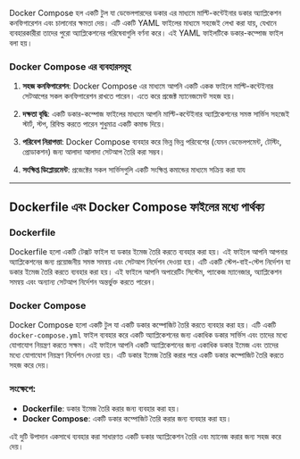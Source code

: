 Docker Compose হল একটি টুল যা ডেভেলপারদের ডকার এর মাধ্যমে মাল্টি-কন্টেইনার ডকার অ্যাপ্লিকেশন কনফিগারেশন এবং চালানোর ক্ষমতা দেয়। এটি একটি YAML ফাইলের মাধ্যমে সহজেই লেখা করা যায়, যেখানে ব্যবহারকারীরা তাদের পুরো অ্যাপ্লিকেশনের পরিষেবাগুলি বর্ণনা করে। এই YAML ফাইলটিকে ডকার-কম্পোজ ফাইল বলা হয়।

### Docker Compose এর ব্যবহারসমূহ

1. **সহজ কনফিগারেশন**: Docker Compose এর মাধ্যমে আপনি একটি একক ফাইলে মাল্টি-কন্টেইনার সেটআপের সকল কনফিগারেশন রাখতে পারেন। এতে করে প্রজেক্ট ম্যানেজমেন্ট সহজ হয়।

2. **দক্ষতা বৃদ্ধি**: একটি ডকার-কম্পোজ ফাইলের মাধ্যমে আপনি মাল্টি-কন্টেইনার অ্যাপ্লিকেশনের সমস্ত সার্ভিস সহজেই স্টার্ট, স্টপ, রিবিল্ড করতে পারেন শুধুমাত্র একটি কমান্ড দিয়ে।

3. **পরিবেশ নিরাপত্তা**: Docker Compose ব্যবহার করে ভিন্ন ভিন্ন পরিবেশের (যেমন ডেভেলপমেন্ট, টেস্টিং, প্রোডাকশন) জন্য আলাদা আলাদা সেটআপ তৈরি করা সম্ভব।

4. **সংক্ষিপ্ত ডিপ্লোয়মেন্ট**: প্রজেক্টের সকল সার্ভিসগুলি একটি সংক্ষিপ্ত কমান্ডের মাধ্যমে সক্রিয় করা যায

---
## Dockerfile এবং Docker Compose ফাইলের মধ্যে পার্থক্য

### Dockerfile

Dockerfile হলো একটি টেক্সট ফাইল যা ডকার ইমেজ তৈরি করতে ব্যবহার করা হয়। এই ফাইলে আপনি আপনার অ্যাপ্লিকেশনের জন্য প্রয়োজনীয় সমস্ত সমন্বয় এবং সেটআপ নির্দেশন দেওয়া হয়। এটি একটি স্টেপ-বাই-স্টেপ নির্দেশন যা ডকার ইমেজ তৈরি করতে ব্যবহার করা হয়। এই ফাইলে আপনি অপারেটিং সিস্টেম, প্যাকেজ ম্যানেজার, অ্যাপ্লিকেশন সমন্বয় এবং অন্যান্য সেটআপ নির্দেশন অন্তর্ভুক্ত করতে পারেন।

### Docker Compose

Docker Compose হলো একটি টুল যা একটি ডকার কম্পোজিট তৈরি করতে ব্যবহার করা হয়। এটি একটি `docker-compose.yml` ফাইল ব্যবহার করে একটি অ্যাপ্লিকেশনের জন্য একাধিক ডকার সার্ভিস এবং তাদের মধ্যে যোগাযোগ নিয়ন্ত্রণ করতে সক্ষম। এই ফাইলে আপনি একটি অ্যাপ্লিকেশনের জন্য একাধিক ডকার ইমেজ এবং তাদের মধ্যে যোগাযোগ নিয়ন্ত্রণ নির্দেশন দেওয়া হয়। এটি ডকার ইমেজ তৈরি করার পরে একটি ডকার কম্পোজিট তৈরি করতে সহজ করে দেয়।

### সংক্ষেপে:

- **Dockerfile**: ডকার ইমেজ তৈরি করার জন্য ব্যবহার করা হয়।
- **Docker Compose**: একটি ডকার কম্পোজিট তৈরি করার জন্য ব্যবহার করা হয়।

এই দুটি উপাদান একসাথে ব্যবহার করা সাধারণত একটি ডকার অ্যাপ্লিকেশন তৈরি এবং ম্যানেজ করার জন্য সহজ করে দেয়।
